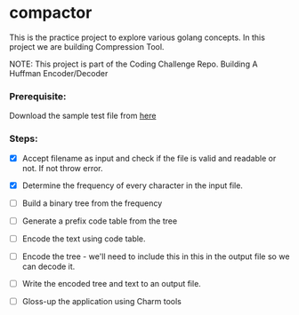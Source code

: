 # compactor

This is the practice project to explore various golang concepts. In this project we are building Compression Tool.

NOTE: This project is part of the Coding Challenge Repo. Building A Huffman Encoder/Decoder

### Prerequisite:

Download the sample test file from [here](https://www.gutenberg.org/files/135/135-0.txt)

### Steps:

- [x] Accept filename as input and check if the file is valid and readable or not. If not throw error.

- [x] Determine the frequency of every character in the input file.

- [ ] Build a binary tree from the frequency

- [ ] Generate a prefix code table from the tree

- [ ] Encode the text using code table.

- [ ] Encode the tree - we'll need to include this in this in the output file so we can decode it.

- [ ] Write the encoded tree and text to an output file.

- [ ] Gloss-up the application using Charm tools
